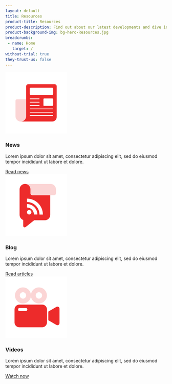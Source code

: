 ```yaml
---
layout: default
title: Resources
product-title: Resources
product-description: Find out about our latest developments and dive into our products, services and solutions.
product-background-img: bg-hero-Resources.jpg
breadcrumbs:
 - name: Home
   target: /
without-trial: true
they-trust-us: false
---
```


<div class="container-fluid">
    <div class="container section text-center">
        <div id="products" class="anchor-position"></div>
        <div class="row row-col-feature row-col-feature-logo">
            <div class="col-lg-4">
                <div class="shadow">
                    <img src="assets/img/icon-news.svg">
                    <h3>News</h3>
                    <p>Lorem ipsum dolor sit amet, consectetur adipiscing elit, sed do eiusmod tempor incididunt ut labore et dolore.</p><a class="btn btn-light" role="button" href="/news" target="_blank">Read news</a>
                </div>
            </div>
            <div class="col-lg-4">
                <div class="shadow">
                    <img src="assets/img/icon-blog.svg">
                    <h3>Blog</h3>
                    <p>Lorem ipsum dolor sit amet, consectetur adipiscing elit, sed do eiusmod tempor incididunt ut labore et dolore.</p><a class="btn btn-light" role="button" href="/blog" target="_blank">Read articles</a>
                </div>
            </div>
            <div class="col-lg-4">
                <div class="shadow">
                    <img src="assets/img/icon-video.svg">
                    <h3>Videos</h3>
                    <p>Lorem ipsum dolor sit amet, consectetur adipiscing elit, sed do eiusmod tempor incididunt ut labore et dolore.</p><a class="btn btn-light" role="button" href="/videos" target="_blank">Watch now</a>
                </div>
            </div>
        </div>
        <!-- <div class="row row-col-feature row-col-feature-logo">
            <div class="col-lg-4">
                <div class="shadow"><img src="assets/img/icon-Webinar.svg">
                    <h3>Webinar</h3>
                    <p>Lorem ipsum dolor sit amet, consectetur adipiscing elit, sed do eiusmod tempor incididunt ut labore et dolore.</p><a class="btn btn-light" role="button" href="https://nuvla.io/" target="_blank">Watch now</a>
                </div>
            </div>
            <div class="col-lg-4">
                <div class="shadow"><img src="assets/img/icon-knowledge.svg">
                    <h3>Edge Knowledge Base</h3>
                    <p>Lorem ipsum dolor sit amet, consectetur adipiscing elit, sed do eiusmod tempor incididunt ut labore et dolore.</p><a class="btn btn-light" role="button" href="https://nuvla.io/" target="_blank">Read articles</a>
                </div>
            </div>
            <div class="col-lg-4">
                <div class="shadow"><img src="assets/img/icon-documents.svg">
                    <h3>White papers</h3>
                    <p>Lorem ipsum dolor sit amet, consectetur adipiscing elit, sed do eiusmod tempor incididunt ut labore et dolore.</p><a class="btn btn-light" role="button" href="https://nuvla.io/" target="_blank">Learn more</a>
                </div>
            </div>
        </div> -->
    </div>
</div>
